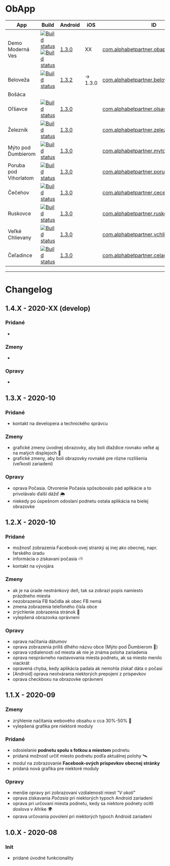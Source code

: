 ﻿# ObApp

| App | Build | Android | iOS | ID |
|-----|--------|-----|-----|-----|
|Demo Moderná Ves|[![Build status](https://build.appcenter.ms/v0.1/apps/b1f51bfc-c618-4813-8471-ec5bd3cc5318/branches/master/badge)](https://appcenter.ms)[![Build status](https://build.appcenter.ms/v0.1/apps/aa1c0f0e-50ed-47ee-b420-3cef414768a1/branches/master/badge)](https://appcenter.ms)|[1.3.0](https://play.google.com/store/apps/details?id=com.alphabetpartner.obapp)|XX|[com.alphabetpartner.obapp](https://raw.githubusercontent.com/Martinedo/ObApp_promoting/master/modernaVes.md)|
|Beloveža|[![Build status](https://build.appcenter.ms/v0.1/apps/c39c5fd6-843a-4fdc-aaa2-eb40bbff5267/branches/master/badge)](https://appcenter.ms)|[1.3.2](https://play.google.com/store/apps/details?id=com.alphabetpartner.beloveza)|-> 1.3.0|[com.alphabetpartner.beloveza](https://raw.githubusercontent.com/Martinedo/ObApp_promoting/master/beloveza.md)|
|Bošáca|        |        |||
|Oľšavce|[![Build status](https://build.appcenter.ms/v0.1/apps/b298e146-3e66-47af-a916-5433d2694ba7/branches/master/badge)](https://appcenter.ms)|[1.3.0](https://play.google.com/store/apps/details?id=com.alphabetpartner.olsavce)||[com.alphabetpartner.olsavce](https://raw.githubusercontent.com/Martinedo/ObApp_promoting/master/olsavce.md)|
|Železník|[![Build status](https://build.appcenter.ms/v0.1/apps/8de0c863-03f0-4b80-9e54-73184c871dec/branches/master/badge)](https://appcenter.ms)|[1.3.0](https://play.google.com/store/apps/details?id=com.alphabetpartner.zeleznik)||[com.alphabetpartner.zeleznik](https://raw.githubusercontent.com/Martinedo/ObApp_promoting/master/zeleznik.md)|
|Mýto pod Ďumbierom|[![Build status](https://build.appcenter.ms/v0.1/apps/7507fdbc-a8b4-471c-b01b-098fd6dc910b/branches/master/badge)](https://appcenter.ms)|[1.3.0](https://play.google.com/store/apps/details?id=com.alphabetpartner.mytopoddumbierom)||[com.alphabetpartner.mytopoddumbierom](https://raw.githubusercontent.com/Martinedo/ObApp_promoting/master/mytopoddumbierom.md)|
|Poruba pod Vihorlatom|[![Build status](https://build.appcenter.ms/v0.1/apps/7da68df2-b800-47cb-bd12-a20890cfd275/branches/master/badge)](https://appcenter.ms)|[1.3.0](https://play.google.com/store/apps/details?id=com.alphabetpartner.porubapodvihorlatom)||[com.alphabetpartner.porubapodvihorlatom](https://raw.githubusercontent.com/Martinedo/ObApp_promoting/master/porubapodvihorlatom.md)|
|Čečehov|[![Build status](https://build.appcenter.ms/v0.1/apps/790e443b-4682-4cde-81a1-f701129806c6/branches/master/badge)](https://appcenter.ms)|[1.3.0](https://play.google.com/store/apps/details?id=com.alphabetpartner.cecehov)||[com.alphabetpartner.cecehov](https://raw.githubusercontent.com/Martinedo/ObApp_promoting/master/cecehov.md)|
|Ruskovce|[![Build status](https://build.appcenter.ms/v0.1/apps/0c47b5c8-8394-4cf4-ba98-a4f65e34f483/branches/master/badge)](https://appcenter.ms)|[1.3.0](https://play.google.com/store/apps/details?id=com.alphabetpartner.ruskovce)||[com.alphabetpartner.ruskovce](https://raw.githubusercontent.com/Martinedo/ObApp_promoting/master/ruskovce.md)|
|Veľké Chlievany|[![Build status](https://build.appcenter.ms/v0.1/apps/9dbd8e8b-5348-449c-87c3-780089d29905/branches/master/badge)](https://appcenter.ms)|[1.3.0](https://play.google.com/store/apps/details?id=com.alphabetpartner.vchlievany)||[com.alphabetpartner.vchlievany](https://raw.githubusercontent.com/Martinedo/ObApp_promoting/master/velkechlievany.md)|
|Čeľadince|[![Build status](https://build.appcenter.ms/v0.1/apps/bd5c7a12-89af-4d2a-93cf-31defbdd69b1/branches/master/badge)](https://appcenter.ms)|[1.3.0](https://play.google.com/store/apps/details?id=com.alphabetpartner.celadince)||[com.alphabetpartner.celadince](https://raw.githubusercontent.com/Martinedo/ObApp_promoting/master/celadince.md)|
****

# Changelog

## 1.4.X - 2020-XX (develop)

### Pridané
- 

### Zmeny
- 

### Opravy
- 

## 1.3.X - 2020-10

### Pridané
- kontakt na developera a technického správcu

### Zmeny
- grafické zmeny úvodnej obrazovky, aby boli dlaždice rovnako veľké aj na malých displejoch 📱 
- grafické zmeny, aby boli obrazovky rovnaké pre rôzne rozlíšenia (veľkosti zariadení)

### Opravy
- oprava Počasia. Otvorenie Počasia spôsobovalo pád aplikácie a to privolávalo ďalší dážď 🌦️
- niekedy po úspešnom odoslaní podnetu ostala aplikácia na bielej obrazovke

## 1.2.X - 2020-10

### Pridané
- možnosť zobrazenia Facebook-ovej stranký aj inej ako obecnej, napr. farského úradu
- informácia o získavaní počasia ⛅
- kontakt na vývojára

### Zmeny
- ak je na úrade nestránkový deň, tak sa zobrazí popis namiesto prázdneho miesta
- nezobrazenia FB tlačidla ak obec FB nemá
- zmena zobrazenia telefoného čísla obce
- zrýchlenie zobrazenia stránok 🚀
- vylepšená obrazovka oprávnení

### Opravy
- oprava načítania dátumov
- oprava zobrazenia príliš dlhého názvu obce (Mýto pod Ďumbierom 👀)
- oprava vzdialenosti od miesta ak nie je známa poloha zariadenia
- oprava nesprávneho nastavovania miesta podnetu, ak sa miesto menilo viackrát
- opravená chyba, kedy aplikácia padala ak nemohla získať dáta o počasí
- [Android] oprava neotvárania niektorých prepojení z príspevkov
- oprava checkboxu na obrazovke oprávnení

## 1.1.X - 2020-09

### Zmeny
- zrýhlenie načítania webového obsahu o cca 30%-50% 🚀
- vylepšená grafika pre niektoré moduly

### Pridané
- odosielanie **podnetu spolu s fotkou a miestom** podnetu
- pridaná možnosť určiť miesto podnetu podľa aktuálnej polohy 🛰️
- modul na zobrazovanie **Facebook-ových príspevkov obecnej stránky**
- pridaná nová grafika pre niektoré moduly

### Opravy
- menšie opravy pri zobrazovaní vzdialeností miest *"V okolí"*
- oprava získavania *Počasia* pri niektorých typoch Android zariadení
- oprava pri určovaní miesta podnetu, kedy sa niektore podnety ocitli doslova v Afrike 🌍
- oprava určovania povolení pri niektorých typoch Android zariadení

## 1.0.X - 2020-08

### Init
- pridané úvodné funkcionality

